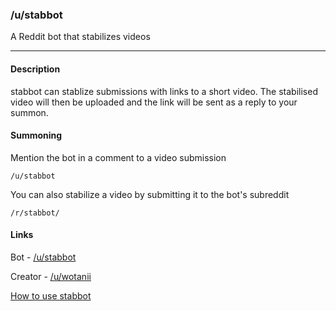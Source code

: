 ### /u/stabbot

A Reddit bot that stabilizes videos

---

#### Description

stabbot can stablize submissions with links to a short video. The stabilised video will then be uploaded and the link will be sent as a reply to your summon. 

#### Summoning

Mention the bot in a comment to a video submission

```/u/stabbot```

You can also stabilize a video by submitting it to the bot's subreddit

```/r/stabbot/```

#### Links
Bot - [/u/stabbot](https://www.reddit.com/user/stabbot)

Creator - [/u/wotanii](https://www.reddit.com/user/wotanii)

[How to use stabbot](https://www.reddit.com/r/stabbot/comments/72irce/how_to_use_stabbot/)